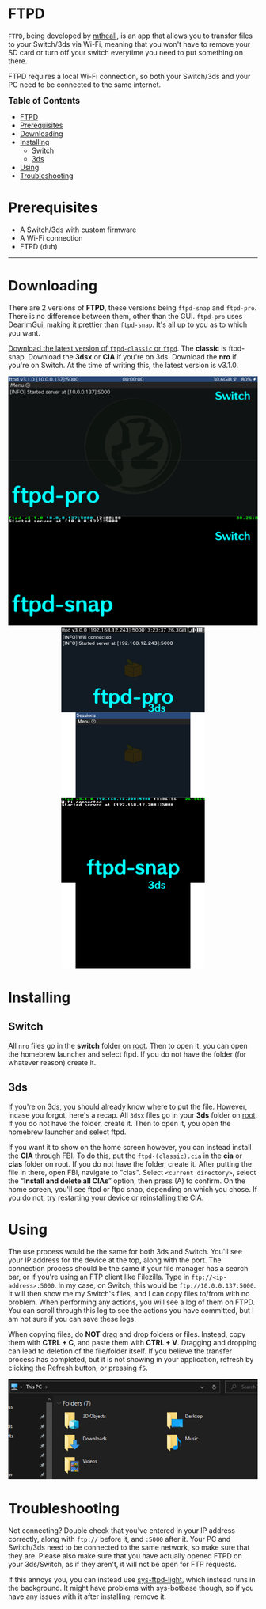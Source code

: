 # FTPD

`FTPD`, being developed by [mtheall](https://github.com/mtheall), is an app that allows you to transfer files to your Switch/3ds via Wi-Fi, meaning that you won't have to remove your SD card or turn off your switch everytime you need to put something on there.

FTPD requires a local Wi-Fi connection, so both your Switch/3ds and your PC need to be connected to the same internet.

<big>**Table of Contents**</big>

- [FTPD](#ftpd)
- [Prerequisites](#prerequisites)
- [Downloading](#downloading)
- [Installing](#installing)
  - [Switch](#switch)
  - [3ds](#3ds)
- [Using](#using)
- [Troubleshooting](#troubleshooting)

# Prerequisites

- A Switch/3ds with custom firmware
- A Wi-Fi connection
- FTPD (duh)

------

# Downloading

There are 2 versions of **FTPD**, these versions being `ftpd-snap` and `ftpd-pro`. There is no difference between them, other than the GUI. `ftpd-pro` uses DearImGui, making it prettier than `ftpd-snap`. It's all up to you as to which you want.

[Download the latest version of `ftpd-classic` or `ftpd`](https://github.com/mtheall/ftpd/releases). The **classic** is ftpd-snap. Download the **3dsx** or **CIA** if you're on 3ds. Download the **nro** if you're on Switch. At the time of writing this, the latest version is v3.1.0.

<p align="center">
<img src="../assets/images/hbrew/ftpd-pro!ftpd-snap!Switch_Comparison.png" width="690"/>
<img src="../assets/images/hbrew/ftpd-pro!ftpd-snap!3ds_Comparison.png" width="290" height="690"/>
</p>

# Installing

## Switch

All `nro` files go in the **switch** folder on [root](../assets/images/misc/root.png). Then to open it, you can open the homebrew launcher and select ftpd. If you do not have the folder (for whatever reason) create it.

## 3ds

If you're on 3ds, you should already know where to put the file. However, incase you forgot, here's a recap. All `3dsx` files go in your **3ds** folder on [root](../assets/images/misc/root.png). If you do not have the folder, create it. Then to open it, you open the homebrew launcher and select ftpd. 

If you want it to show on the home screen however, you can instead install the **CIA** through FBI. To do this, put the `ftpd-(classic).cia` in the **cia** or **cias** folder on root. If you do not have the folder, create it. After putting the file in there, open FBI, navigate to "cias". Select `<current directory>`, select the “**Install and delete all CIAs**” option, then press (A) to confirm. On the home screen, you'll see ftpd or ftpd snap, depending on which you chose. If you do not, try restarting your device or reinstalling the CIA.

# Using

The use process would be the same for both 3ds and Switch. You'll see your IP address for the device at the top, along with the port. The connection process should be the same if your file manager has a search bar, or if you're using an FTP client like Filezilla. Type in `ftp://<ip-address>:5000`. In my case, on Switch, this would be `ftp://10.0.0.137:5000`. It will then show me my Switch's files, and I can copy files to/from with no problem. When performing any actions, you will see a log of them on FTPD. You can scroll through this log to see the actions you have committed, but I am not sure if you can save these logs.

When copying files, do **NOT** drag and drop folders or files. Instead, copy them with **CTRL + C**, and paste them with **CTRL + V**. Dragging and dropping can lead to deletion of the file/folder itself. If you believe the transfer process has completed, but it is not showing in your application, refresh by clicking the Refresh button, or pressing `f5`. 

<p align="center">
  <img src="../assets/images/misc/ftpd_FM-Win.gif" alt="Connecting to Switch on Windows, with the use of FTPD."/>
</p>

# Troubleshooting

Not connecting? Double check that you've entered in your IP address correctly, along with `ftp://` before it, and `:5000` after it. Your PC and Switch/3ds need to be connected to the same network, so make sure that they are. Please also make sure that you have actually opened FTPD on your 3ds/Switch, as if they aren't, it will not be open for FTP requests.

If this annoys you, you can instead use [sys-ftpd-light](https://github.com/cathery/sys-ftpd-light), which instead runs in the background. It might have problems with sys-botbase though, so if you have any issues with it after installing, remove it.
